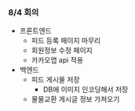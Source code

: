 ### 8/4 회의

* 프론트엔드
  - 피드 등록 페이지 마무리
  - 회원정보 수정 페이지
  - 카카오맵 api 적용
* 백엔드
  * 피드 게시물 저장
    * DB에 이미지 인코딩해서 저장
  * 물물교환 게시글 정보 가져오기

